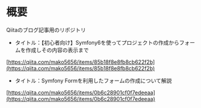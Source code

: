 # 概要

Qiitaのブログ記事用のリポジトリ

-  タイトル：【初心者向け】Symfony6を使ってプロジェクトの作成からフォームを作成しその内容の表示まで

[https://qiita.com/mako5656/items/85b18f8e8fb8cb622f2b](https://qiita.com/mako5656/items/85b18f8e8fb8cb622f2b)

-  タイトル：Symfony Formを利用したフォームの作成について解説

[https://qiita.com/mako5656/items/0b6c28901cf0f7edeeaa](https://qiita.com/mako5656/items/0b6c28901cf0f7edeeaa)
